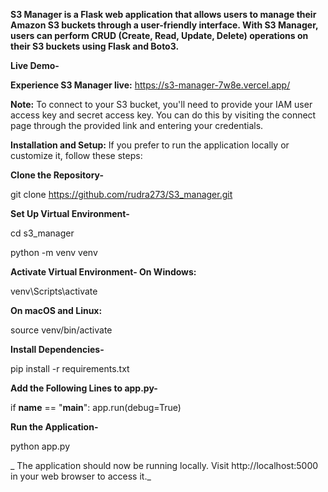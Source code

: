 **S3 Manager is a Flask web application that allows users to manage their Amazon S3 buckets through a user-friendly interface. With S3 Manager, users can perform CRUD (Create, Read, Update, Delete) operations on their S3 buckets using Flask and Boto3.**

**Live Demo-**

**Experience S3 Manager live:**  https://s3-manager-7w8e.vercel.app/

**Note:** To connect to your S3 bucket, you'll need to provide your IAM user access key and secret access key. You can do this by visiting the connect page through the provided link and entering your credentials.

**Installation and Setup:**
If you prefer to run the application locally or customize it, follow these steps:


**Clone the Repository-**

git clone https://github.com/rudra273/S3_manager.git

**Set Up Virtual Environment-**

cd s3_manager

python -m venv venv

**Activate Virtual Environment-
On Windows:**

venv\Scripts\activate

**On macOS and Linux:**

source venv/bin/activate

**Install Dependencies-**

pip install -r requirements.txt

**Add the Following Lines to app.py-**

if __name__ == "__main__":
    app.run(debug=True)


**Run the Application-**

python app.py

_
The application should now be running locally. Visit http://localhost:5000 in your web browser to access it._
